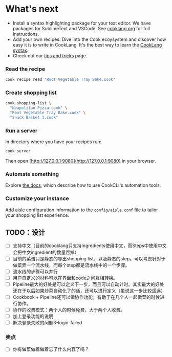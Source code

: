 # What's next

* Install a syntax highlighting package for your text editor. We have packages for SublimeText and VSCode. See  [cooklang.org](https://cooklang.org/docs/syntax-highlighting/) for full instructions.
* Add your own recipes. Dive into the Cook ecoysystem and discover how easy it is to write in CookLang. It's the best way to learn the [CookLang syntax](https://cooklang.org/docs/spec/).
* Check out our [tips and tricks](https://cooklang.org/docs/best-practices/) page.

### Read the recipe

```sh
cook recipe read "Root Vegetable Tray Bake.cook"
```

### Create shopping list

```sh
cook shopping-list \
  "Neapolitan Pizza.cook" \
  "Root Vegetable Tray Bake.cook" \
  "Snack Basket I.cook"
```

### Run a server

In directory where you have your recipes run:

```sh
cook server
```

Then open [http://127.0.0.1:9080](http://127.0.0.1:9080) in your browser.

### Automate something

Explore [the docs](https://cooklang.org/cli/help/), which describe how to use CookCLI's automation tools.

### Customize your instance

Add aisle configuration information to the `config/aisle.conf` file to tailor your shopping list experience.

## TODO：设计
- [ ] 支持中文（目前的cooklang只支持Ingredients使用中文，而Steps中使用中文会把中文ingredient的数量吞掉）
- [ ] 目前的菜谱只是静态的导出shopping list，以及静态的step。可以考虑针对于做菜弄一个流水线，而每个step都是流水线中的一个步骤。
- [ ] 流水线的步骤可以并行
- [ ] 用户自定义的材料可以在界面和code之间互相转换。
- [ ] Pipeline最大的好处是可以定义下一步，而且可以自动计时。其实最大的好处还在于以后如果炒菜自动化了的话，还可以进行定义（虽说这一步比较遥远）
- [ ] Cookbook + Pipeline还可以做协作功能，有助于在几个人一起做菜的时候进行协作。
- [ ] 协作的收费模式：两个人的时候免费，大于两个人收费。
- [ ] 加上登录功能的说明
- [ ] 解决登录失败的问题3-login-failed

### 卖点

- [ ] 你有做菜做着做着忘了什么内容了吗？
